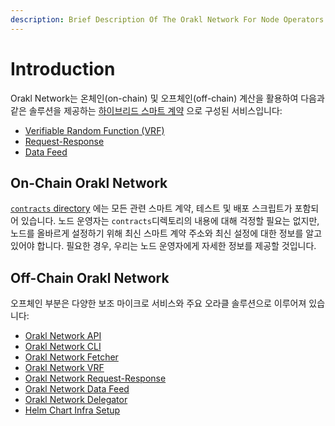 ```yaml
---
description: Brief Description Of The Orakl Network For Node Operators
---
```


# Introduction

Orakl Network는 온체인(on-chain) 및 오프체인(off-chain) 계산을 활용하여 다음과 같은 솔루션을 제공하는 [하이브리드 스마트 계약](https://blog.chain.link/hybrid-smart-contracts-explained/) 으로 구성된 서비스입니다:

- [Verifiable Random Function (VRF)](../developers-guide/vrf.md)
- [Request-Response](../developers-guide/request-response.md)
- [Data Feed](../developers-guide/data-feed.md)

## On-Chain Orakl Network

[`contracts` directory](https://github.com/Bisonai/orakl/tree/master/contracts) 에는 모든 관련 스마트 계약, 테스트 및 배포 스크립트가 포함되어 있습니다. 노드 운영자는 `contracts`디렉토리의 내용에 대해 걱정할 필요는 없지만, 노드를 올바르게 설정하기 위해 최신 스마트 계약 주소와 최신 설정에 대한 정보를 알고 있어야 합니다. 필요한 경우, 우리는 노드 운영자에게 자세한 정보를 제공할 것입니다.

## Off-Chain Orakl Network

오프체인 부분은 다양한 보조 마이크로 서비스와 주요 오라클 솔루션으로 이루어져 있습니다:

- [Orakl Network API](api.md)
- [Orakl Network CLI](broken-reference)
- [Orakl Network Fetcher](orakl-network-fetcher.md)
- [Orakl Network VRF](vrf.md)
- [Orakl Network Request-Response](request-response.md)
- [Orakl Network Data Feed](data-feed.md)
- [Orakl Network Delegator](delegator.md)
- [Helm Chart Infra Setup](orakl-network-helmchart.md)
